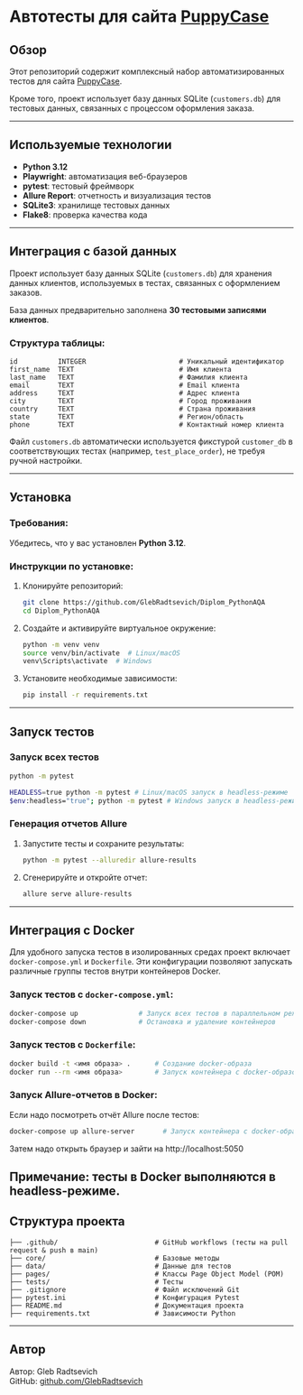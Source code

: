 # Автотесты для сайта [PuppyCase](https://315982.website3.me/)

## Обзор

Этот репозиторий содержит комплексный набор автоматизированных тестов для сайта [PuppyCase](https://315982.website3.me/).

Кроме того, проект использует базу данных SQLite (`customers.db`) для тестовых данных, связанных с процессом оформления заказа.

---

## Используемые технологии

- **Python 3.12**
- **Playwright**: автоматизация веб-браузеров
- **pytest**: тестовый фреймворк
- **Allure Report**: отчетность и визуализация тестов
- **SQLite3**: хранилище тестовых данных
- **Flake8**: проверка качества кода

---

## Интеграция с базой данных

Проект использует базу данных SQLite (`customers.db`) для хранения данных клиентов, используемых в тестах, связанных с оформлением заказов. 

База данных предварительно заполнена **30 тестовыми записями клиентов**.

### Структура таблицы:

```
id          INTEGER                       # Уникальный идентификатор
first_name  TEXT                          # Имя клиента
last_name   TEXT                          # Фамилия клиента
email       TEXT                          # Email клиента
address     TEXT                          # Адрес клиента
city        TEXT                          # Город проживания
country     TEXT                          # Страна проживания
state       TEXT                          # Регион/область
phone       TEXT                          # Контактный номер клиента
```

Файл `customers.db` автоматически используется фикстурой `customer_db` в соответствующих тестах (например, `test_place_order`), не требуя ручной настройки.

---

## Установка

### Требования:

Убедитесь, что у вас установлен **Python 3.12**.

### Инструкции по установке:

1. Клонируйте репозиторий:
    ```bash
    git clone https://github.com/GlebRadtsevich/Diplom_PythonAQA
    cd Diplom_PythonAQA
    ```

2. Создайте и активируйте виртуальное окружение:
    ```bash
    python -m venv venv
    source venv/bin/activate  # Linux/macOS
    venv\Scripts\activate  # Windows
    ```

3. Установите необходимые зависимости:
    ```bash
    pip install -r requirements.txt
    ```

---

## Запуск тестов

### Запуск всех тестов

```bash
python -m pytest

HEADLESS=true python -m pytest # Linux/macOS запуск в headless-режиме
$env:headless="true"; python -m pytest # Windows запуск в headless-режиме
```

### Генерация отчетов Allure

1. Запустите тесты и сохраните результаты:
    ```bash
    python -m pytest --alluredir allure-results
    ```
2. Сгенерируйте и откройте отчет:
    ```bash
    allure serve allure-results
    ```
---

## Интеграция с Docker

Для удобного запуска тестов в изолированных средах проект включает `docker-compose.yml` и `Dockerfile`. Эти конфигурации позволяют запускать различные группы тестов внутри контейнеров Docker.

### Запуск тестов с `docker-compose.yml`:

```bash
docker-compose up               # Запуск всех тестов в параллельном режиме
docker-compose down             # Остановка и удаление контейнеров
```

### Запуск тестов с `Dockerfile`:

```bash
docker build -t <имя образа> .      # Создание docker-образа
docker run --rm <имя образа>        # Запуск контейнера с docker-образом и его удаление после выполнения
```

### Запуск Allure-отчетов в Docker:
Если надо посмотреть отчёт Allure после тестов:

```bash
docker-compose up allure-server       # Запуск контейнера с docker-образом и его удаление после выполнения
```

Затем надо открыть браузер и зайти на http://localhost:5050

Примечание: тесты в Docker выполняются в headless-режиме.
---

## Структура проекта

``` vbnet
├── .github/                        # GitHub workflows (тесты на pull request & push в main)
├── core/                           # Базовые методы
├── data/                           # Данные для тестов
├── pages/                          # Классы Page Object Model (POM)
├── tests/                          # Тесты
├── .gitignore                      # Файл исключений Git
├── pytest.ini                      # Конфигурация Pytest
├── README.md                       # Документация проекта
├── requirements.txt                # Зависимости Python

```

---

## Автор

Автор: Gleb Radtsevich  
GitHub: [github.com/GlebRadtsevich](https://github.com/GlebRadtsevich)
